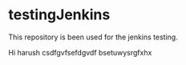 # testingJenkins

This repository is been used for the jenkins testing.

Hi harush
csdfgvfsefdgvdf
bsetuwysrgfxhx
